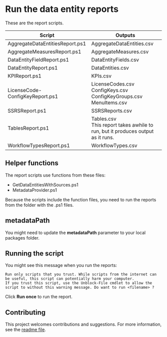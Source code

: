 # Run the data entity reports

These are the report scripts.

Script | Outputs
---|---
AggregateDataEntitiesReport.ps1 | AggregateDataEntities.csv 
AggregateMeasuresReport.ps1 | AggregateMeasures.csv
DataEntityFieldReport.ps1 | DataEntityFields.csv 
DataEntityReport.ps1 | DataEntities.csv 
KPIReport.ps1 | KPIs.csv 
LicenseCode-ConfigKeyReport.ps1 | LicenseCodes.csv<br>ConfigKeys.csv<br>ConfigKeyGroups.csv<br>MenuItems.csv 
SSRSReport.ps1 | SSRSReports.csv 
TablesReport.ps1 | Tables.csv<br>This report takes awhile to run, but it produces output as it runs. 
WorkflowTypesReport.ps1 | WorkflowTypes.csv 

## Helper functions

The report scripts use functions from these files:

+ GetDataEntitiesWithSources.ps1
+ MetadataProvider.ps1

Because the scripts include the function files, you need to run the reports from the folder with the .ps1 files.

## metadataPath

You might need to update the **metadataPath** parameter to your local packages folder.

## Running the script

You might see this message when you run the reports: 

```Plaintext
Run only scripts that you trust. While scripts from the internet can be useful, this script can potentially harm your computer. 
If you trust this script, use the Unblock-File cmdlet to allow the script to without this warning message. Do want to run <filename> ? 
```

Click **Run once** to run the report.

## Contributing

This project welcomes contributions and suggestions. For more information, see the [readme file](../README.md).
